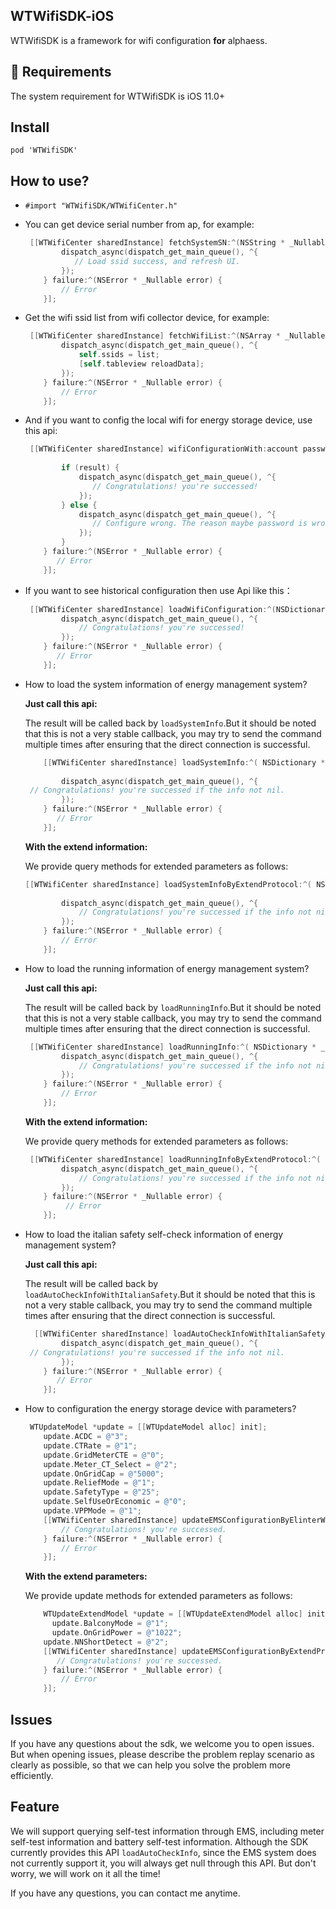 ## WTWifiSDK-iOS

WTWifiSDK is a framework for wifi configuration  **for** alphaess.

## 🔨 Requirements

The system requirement for WTWifiSDK is iOS 11.0+

## Install

`pod 'WTWifiSDK'`

## How to use?

* `#import "WTWifiSDK/WTWifiCenter.h"`

* You can get device serial number from ap, for example:

  ```objective-c
   [[WTWifiCenter sharedInstance] fetchSystemSN:^(NSString * _Nullable ssid) {
          dispatch_async(dispatch_get_main_queue(), ^{
             // Load ssid success, and refresh UI.
          });
      } failure:^(NSError * _Nullable error) {
          // Error
      }];
  ```

* Get the wifi ssid list from wifi collector device, for example:

  ```objective-c
   [[WTWifiCenter sharedInstance] fetchWifiList:^(NSArray * _Nullable list) {
          dispatch_async(dispatch_get_main_queue(), ^{
              self.ssids = list;
              [self.tableview reloadData];
          });
      } failure:^(NSError * _Nullable error) {
          // Error
      }];
  ```

* And if you want to config the local wifi for energy storage device, use this api:

  ```objective-c
   [[WTWifiCenter sharedInstance] wifiConfigurationWith:account password:password success:^(bool result) {
          
          if (result) {
              dispatch_async(dispatch_get_main_queue(), ^{
                 // Congratulations! you're successed!
              });
          } else {
              dispatch_async(dispatch_get_main_queue(), ^{
                 // Configure wrong. The reason maybe password is wrong.
              });
          }
      } failure:^(NSError * _Nullable error) {
         // Error
      }];
  ```

* If you want to see historical configuration then use Api like this：

  ```objective-c
   [[WTWifiCenter sharedInstance] loadWifiConfiguration:^(NSDictionary * _Nullable result) {
          dispatch_async(dispatch_get_main_queue(), ^{
              // Congratulations! you're successed!
          });
      } failure:^(NSError * _Nullable error) {
         // Error
      }]; 
  ```

* How to load the system information of energy management system?

  **Just call this api:**

  The result will be called back by `loadSystemInfo`.But it should be noted that this is not a very stable callback, you may try to send the command multiple times after ensuring that the direct connection is successful.

  ```objective-c
      [[WTWifiCenter sharedInstance] loadSystemInfo:^( NSDictionary * _Nullable result) {
          
          dispatch_async(dispatch_get_main_queue(), ^{
   // Congratulations! you're successed if the info not nil.
          });
      } failure:^(NSError * _Nullable error) {
         // Error
      }];
  ```
  
  **With the extend information:**
  
  We provide query methods for extended parameters as follows:
  
  ```objective-c
  [[WTWifiCenter sharedInstance] loadSystemInfoByExtendProtocol:^( NSDictionary * _Nullable result) {
          
          dispatch_async(dispatch_get_main_queue(), ^{
              // Congratulations! you're successed if the info not nil.
          });
      } failure:^(NSError * _Nullable error) {
          // Error
      }];
  ```
  
* How to load the running information of energy management system?

  **Just call this api:**

  The result will be called back by `loadRunningInfo`.But it should be noted that this is not a very stable callback, you may try to send the command multiple times after ensuring that the direct connection is successful.

  ```objective-c
   [[WTWifiCenter sharedInstance] loadRunningInfo:^( NSDictionary * _Nullable result) {
          dispatch_async(dispatch_get_main_queue(), ^{
              // Congratulations! you're successed if the info not nil.
          });
      } failure:^(NSError * _Nullable error) {
          // Error
      }];
  ```

  **With the extend information:**

  We provide query methods for extended parameters as follows:

  ```objective-c
   [[WTWifiCenter sharedInstance] loadRunningInfoByExtendProtocol:^( NSDictionary * _Nullable result) {
          dispatch_async(dispatch_get_main_queue(), ^{
              // Congratulations! you're successed if the info not nil.
          });
      } failure:^(NSError * _Nullable error) {
           // Error
      }];
  ```

* How to load the italian safety self-check information of energy management system?

  **Just call this api:**

  The result will be called back by `loadAutoCheckInfoWithItalianSafety`.But it should be noted that this is not a very stable callback, you may try to send the command multiple times after ensuring that the direct connection is successful.

  ```objective-c
    [[WTWifiCenter sharedInstance] loadAutoCheckInfoWithItalianSafety:^(NSDictionary * _Nullable result) {
          dispatch_async(dispatch_get_main_queue(), ^{
   // Congratulations! you're successed if the info not nil.
          });
      } failure:^(NSError * _Nullable error) {
         // Error
      }];
  ```

* How to configuration the energy storage device with parameters?

  ```objective-c
   WTUpdateModel *update = [[WTUpdateModel alloc] init];
      update.ACDC = @"3";
      update.CTRate = @"1";
      update.GridMeterCTE = @"0";
      update.Meter_CT_Select = @"2";
      update.OnGridCap = @"5000";
      update.ReliefMode = @"1";
      update.SafetyType = @"25";
      update.SelfUseOrEconomic = @"0";
      update.VPPMode = @"1";
      [[WTWifiCenter sharedInstance] updateEMSConfigurationByElinterWith:update success:^(bool result) {
          // Congratulations! you're successed.
      } failure:^(NSError * _Nullable error) {
          // Error
      }];
  ```

  **With the extend parameters:**

  We provide update methods for extended parameters as follows:

  ```objective-c
      WTUpdateExtendModel *update = [[WTUpdateExtendModel alloc] init];
  		update.BalconyMode = @"1";
  		update.OnGridPower = @"1022";
      update.NNShortDetect = @"2";
      [[WTWifiCenter sharedInstance] updateEMSConfigurationByExtendProtocol:update success:^(bool result) {
         // Congratulations! you're successed.
      } failure:^(NSError * _Nullable error) {
          // Error
      }];
  ```

## Issues

If you have any questions about the sdk, we welcome you to open issues. But when opening issues, please describe the problem replay scenario as clearly as possible, so that we can help you solve the problem more efficiently.

## Feature

We will support querying self-test information through EMS, including meter self-test information and battery self-test information. Although the SDK currently provides this API `loadAutoCheckInfo`, since the EMS system does not currently support it, you will always get null through this API. But don't worry, we will work on it all the time!

If you have any questions, you can contact me anytime.



